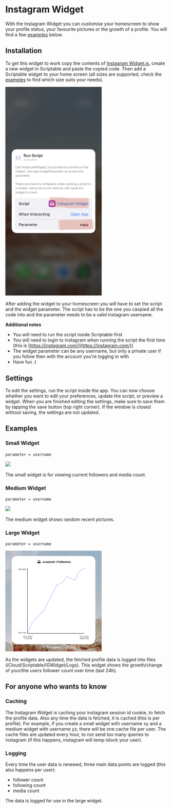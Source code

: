 # Instagram Widget

With the Instagram Widget you can customise your homescreen to show your profile status, your favourite pictures or the growth of a profile. You will find a few [examples](#examples) below.

## Installation
To get this widget to work copy the contents of [Instagram Widget.js](Instagram%20Widget.js), create a new widget in Scriptable and paste the copied code. Then add a Scriptable widget to your home screen (all sizes are supported, check the [examples](#examples) to find which size suits your needs).

<img src="img/instructions.jpg" width="300">

After adding the widget to your homescreen you will have to set the script and the widget parameter. The script has to be the one you caopied all the code into and the parameter needs to be a valid instagram username.

**Additional notes**

* You will need to run the script inside Scriptable first
* You will need to login to instagram when running the script the first time (this is [https://instagram.com/](https://instagram.com/))
* The widget parameter can be any username, but only a private user if you follow then with the account you're logging in with
* Have fun :)

## Settings
To edit the settings, run the script inside the app. You can now choose whether you want to edit your preferences, update the script, or preview a widget. When you are finished editing the settings, make sure to save them by tapping the save button (top right corner). If the window is closed without saving, the settings are not updated.

## Examples
### Small Widget
```
parameter = username
```

<img src="img/small.PNG" width="600">

The small widget is for viewing current followers and media count.

### Medium Widget
```
parameter = username
```

<img src="img/medium.PNG" width="600">

The medium widget shows random recent pictures.

### Large Widget
```
parameter = username
```

<img src="img/large.PNG" width="300">

As the widgets are updated, the fetched profile data is logged into files (iCloud/Scriptable/IGWidget/Logs). This widget shows the growth/change of your/the users follower count over time (last 24h).

## For anyone who wants to know
### Caching

The Instagram Widget is caching your instagram session id cookie, to fetch the profile data. Also any time the data is fetched, it is cached (this is per profile). For example, if you create a small widget with username xy and a medium widget with username yz, there will be one cache file per user. The cache files are updated every hour, to not send too many queries to instagram (if this happens, instagram will temp-block your user).

### Logging

Every time the user data is renewed, three main data points are logged (this also happens per user):

* follower count
* following count
* media count

The data is logged for use in the large widget.
